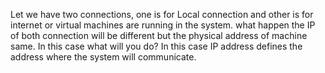 Let we have two connections, one is for Local connection and other is for internet or virtual machines are running in the system. what happen the IP of both connection will be different but the physical address of machine same. In this case what will you do? In this case IP address defines the address where the system will communicate.
